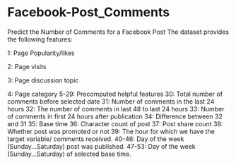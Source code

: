 # Facebook-Post_Comments
Predict the Number of Comments for a Facebook Post
The dataset provides the following features:

1: Page Popularity/likes

2: Page visits

3: Page discussion topic

4: Page category
5-29: Precomputed helpful features
30: Total number of comments before selected date
31: Number of comments in the last 24 hours
32: The number of comments in last 48 to last 24 hours
33: Number of comments in first 24 hours after publication
34: Difference between 32 and 31
35: Base time
36: Character count of post
37: Post share count
38: Whether post was promoted or not
39: The hour for which we have the target variable/ comments received.
40-46: Day of the week (Sunday...Saturday) post was published.
47-53: Day of the week (Sunday...Saturday) of selected base time.

